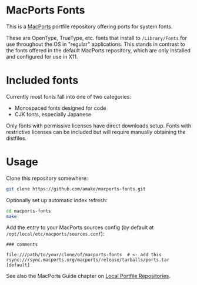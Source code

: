# MacPorts Fonts

This is a [MacPorts](https://www.macports.org/) portfile repository offering
ports for system fonts.

These are OpenType, TrueType, etc. fonts that install to `/Library/Fonts` for
use throughout the OS in "regular" applications. This stands in contrast to the
fonts offered in the default MacPorts repository, which are only installed and
configured for use in X11.

# Included fonts

Currently most fonts fall into one of two categories:

- Monospaced fonts designed for code
- CJK fonts, especially Japanese

Only fonts with permissive licenses have direct downloads setup. Fonts with
restrictive licenses can be included but will require manually obtaining the
distfiles.

# Usage

Clone this repository somewhere:

```sh
git clone https://github.com/amake/macports-fonts.git
```

Optionally set up automatic index refresh:

```sh
cd macports-fonts
make
```

Add the entry to your MacPorts sources config (by default at
`/opt/local/etc/macports/sources.conf`):

```
### comments

file:///path/to/your/clone/of/macports-fonts  # <- add this
rsync://rsync.macports.org/macports/release/tarballs/ports.tar [default]
```

See also the MacPorts Guide chapter on [Local Portfile
Repositories](https://guide.macports.org/chunked/development.local-repositories.html).

